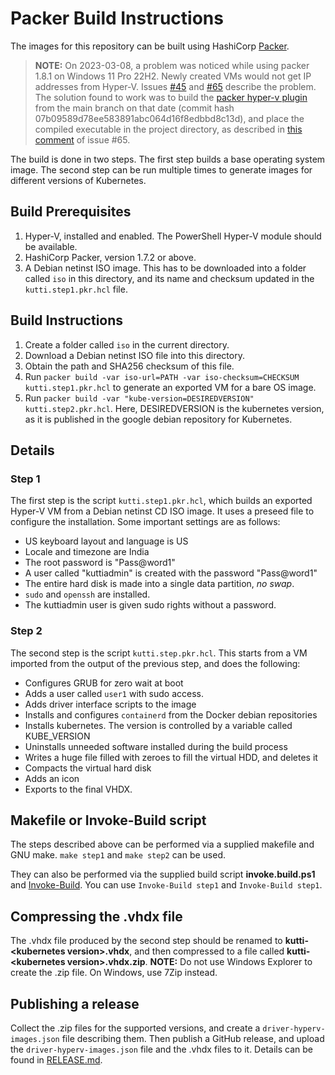 # Packer Build Instructions

The images for this repository can be built using HashiCorp [Packer](https://www.packer.io/).

> **NOTE:** On 2023-03-08, a problem was noticed while using packer 1.8.1 on Windows 11 Pro 22H2. Newly created VMs would not get IP addresses from Hyper-V. Issues [#45](https://github.com/hashicorp/packer-plugin-hyperv/issues/45) and [#65](https://github.com/hashicorp/packer-plugin-hyperv/issues/65) describe the problem. The solution found to work was to build the [packer hyper-v plugin](https://github.com/hashicorp/packer-plugin-hyperv) from the main branch on that date (commit hash 07b09589d78ee583891abc064d16f8edbbd8c13d), and place the compiled executable in the project directory, as described in [this comment](https://github.com/hashicorp/packer-plugin-hyperv/issues/65#issuecomment-1420237055) of issue #65.

The build is done in two steps. The first step builds a base operating system image. The
second step can be run multiple times to generate images for different versions of Kubernetes.

## Build Prerequisites

1. Hyper-V, installed and enabled. The PowerShell Hyper-V module should be available.
2. HashiCorp Packer, version 1.7.2 or above.
3. A Debian netinst ISO image. This has to be downloaded into a folder called `iso` in this directory, and its name and checksum updated in the `kutti.step1.pkr.hcl` file.

## Build Instructions

1. Create a folder called `iso` in the current directory.
2. Download a Debian netinst ISO file into this directory.
3. Obtain the path and SHA256 checksum of this file.
4. Run `packer build -var iso-url=PATH -var iso-checksum=CHECKSUM kutti.step1.pkr.hcl` to generate an exported VM for a bare OS image.
5. Run `packer build -var "kube-version=DESIREDVERSION" kutti.step2.pkr.hcl`. Here, DESIREDVERSION is the kubernetes version, as it is published in the google debian repository for Kubernetes. 

## Details

### Step 1

The first step is the script `kutti.step1.pkr.hcl`, which builds an exported Hyper-V VM from a Debian netinst CD ISO image. It uses a preseed file to configure the installation. Some important settings are as follows:

* US keyboard layout and language is US
* Locale and timezone are India
* The root password is "Pass@word1"
* A user called "kuttiadmin" is created with the password "Pass@word1"
* The entire hard disk is made into a single data partition, _no swap_.
* `sudo` and `openssh` are installed.
* The kuttiadmin user is given sudo rights without a password.

### Step 2

The second step is the script `kutti.step.pkr.hcl`. This starts from a VM imported from the output of the previous step, and does the following:

* Configures GRUB for zero wait at boot
* Adds a user called `user1` with sudo access.
* Adds driver interface scripts to the image
* Installs and configures `containerd` from the Docker debian repositories
* Installs kubernetes. The version is controlled by a variable called KUBE_VERSION
* Uninstalls unneeded software installed during the build process
* Writes a huge file filled with zeroes to fill the virtual HDD, and deletes it
* Compacts the virtual hard disk
* Adds an icon
* Exports to the final VHDX.

## Makefile or Invoke-Build script

The steps described above can be performed via a supplied makefile and GNU make.
`make step1` and `make step2` can be used.

They can also be performed via the supplied build script **invoke.build.ps1** and
[Invoke-Build](https://github.com/nightroman/Invoke-Build). You can use
`Invoke-Build step1` and `Invoke-Build step1`.

## Compressing the .vhdx file

The .vhdx file produced by the second step should be renamed to **kutti-\<kubernetes version\>.vhdx**, and then compressed to a file called **kutti-\<kubernetes version\>.vhdx.zip**. **NOTE:** Do not use Windows Explorer to create the .zip file. On Windows, use 7Zip instead.

## Publishing a release

Collect the .zip files for the supported versions, and create a `driver-hyperv-images.json` file describing them. Then publish a GitHub release, and upload the `driver-hyperv-images.json` file and the .vhdx files to it. Details can be found in [RELEASE.md](RELEASE.md).
